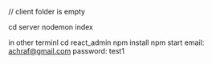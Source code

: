 // client folder is empty

cd server
nodemon index



in other terminl
cd react_admin
npm install
npm start
email: achraf@gmail.com
password: test1
